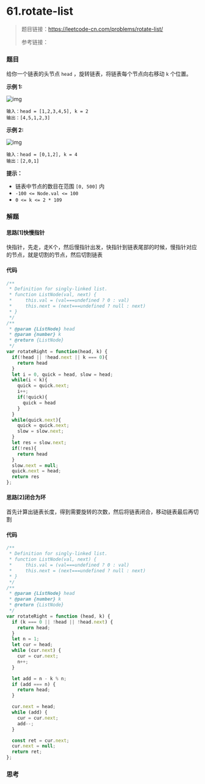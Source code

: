 # 61.rotate-list

> 题目链接：https://leetcode-cn.com/problems/rotate-list/
>
> 参考链接： 

### 题目

给你一个链表的头节点 `head` ，旋转链表，将链表每个节点向右移动 `k` 个位置。

**示例  1:**

![img](https://assets.leetcode.com/uploads/2020/11/13/rotate1.jpg)

```
输入：head = [1,2,3,4,5], k = 2
输出：[4,5,1,2,3]
```

**示例  2:**

![img](https://assets.leetcode.com/uploads/2020/11/13/roate2.jpg)

```
输入：head = [0,1,2], k = 4
输出：[2,0,1]
```

**提示：**

- 链表中节点的数目在范围 `[0, 500]` 内
- `-100 <= Node.val <= 100`
- `0 <= k <= 2 * 109`



### 解题

#### 思路[1]快慢指针

快指针，先走，走K个，然后慢指针出发，快指针到链表尾部的时候，慢指针对应的节点，就是切割的节点，然后切割链表

#### 代码

```javascript
/**
 * Definition for singly-linked list.
 * function ListNode(val, next) {
 *     this.val = (val===undefined ? 0 : val)
 *     this.next = (next===undefined ? null : next)
 * }
 */
/**
 * @param {ListNode} head
 * @param {number} k
 * @return {ListNode}
 */
var rotateRight = function(head, k) {
  if(!head || !head.next || k === 0){
    return head
  }
  let i = 0, quick = head, slow = head;
  while(i < k){
    quick = quick.next;
    i++;
    if(!quick){
      quick = head
    }
  }
  while(quick.next){
    quick = quick.next;
    slow = slow.next;
  }
  let res = slow.next;
  if(!res){
    return head
  }
  slow.next = null;
  quick.next = head;
  return res
};
```

#### 思路[2]闭合为环

首先计算出链表长度，得到需要旋转的次数，然后将链表闭合，移动链表最后再切割

#### 代码

```javascript
/**
 * Definition for singly-linked list.
 * function ListNode(val, next) {
 *     this.val = (val===undefined ? 0 : val)
 *     this.next = (next===undefined ? null : next)
 * }
 */
/**
 * @param {ListNode} head
 * @param {number} k
 * @return {ListNode}
 */
var rotateRight = function (head, k) {
  if (k === 0 || !head || !head.next) {
    return head;
  }
  let n = 1;
  let cur = head;
  while (cur.next) {
    cur = cur.next;
    n++;
  }

  let add = n - k % n;
  if (add === n) {
    return head;
  }

  cur.next = head;
  while (add) {
    cur = cur.next;
    add--;
  }

  const ret = cur.next;
  cur.next = null;
  return ret;
};
```



### 思考